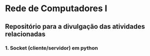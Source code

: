 # Rede de Computadores I
## Repositório para a divulgação das atividades relacionadas
### 1. Socket (cliente/servidor) em python
